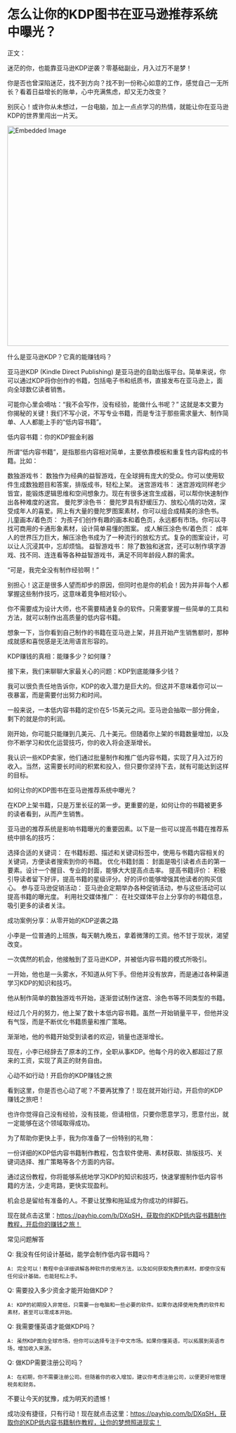 # 怎么让你的KDP图书在亚马逊推荐系统中曝光？

正文：

迷茫的你，也能靠亚马逊KDP逆袭？零基础副业，月入过万不是梦！

你是否也曾深陷迷茫，找不到方向？找不到一份称心如意的工作，感觉自己一无所长？看着日益增长的账单，心中充满焦虑，却又无力改变？

别灰心！或许你从未想过，一台电脑，加上一点点学习的热情，就能让你在亚马逊KDP的世界里闯出一片天。

<img src="https://raw.githubusercontent.com/sangjk/ythunder/refs/heads/master/we4.jpg" alt="Embedded Image" width="750" height="500">

什么是亚马逊KDP？它真的能赚钱吗？

亚马逊KDP (Kindle Direct Publishing) 是亚马逊的自助出版平台。简单来说，你可以通过KDP将你创作的书籍，包括电子书和纸质书，直接发布在亚马逊上，面向全球数亿读者销售。

可能你心里会嘀咕：“我不会写作，没有经验，能做什么书呢？” 这就是本文要为你揭秘的关键！我们不写小说，不写专业书籍，而是专注于那些需求量大、制作简单、人人都能上手的“低内容书籍”。

低内容书籍：你的KDP掘金利器

所谓“低内容书籍”，是指那些内容相对简单，主要依靠模板和重复性内容构成的书籍。比如：

   数独游戏书： 数独作为经典的益智游戏，在全球拥有庞大的受众。你可以使用软件生成数独题目和答案，排版成书，轻松上架。
   迷宫游戏书： 迷宫游戏同样老少皆宜，能锻炼逻辑思维和空间想象力。现在有很多迷宫生成器，可以帮你快速制作出各种难度的迷宫。
   曼陀罗涂色书： 曼陀罗具有舒缓压力、放松心情的功效，深受成年人的喜爱。网上有大量的曼陀罗图案素材，你可以组合成精美的涂色书。
   儿童画本/着色页： 为孩子们创作有趣的画本和着色页，永远都有市场。你可以寻找可商用的卡通形象素材，设计简单易懂的图案。
   成人解压涂色书/着色页： 成年人的世界压力巨大，解压涂色书成为了一种流行的放松方式。复杂的图案设计，可以让人沉浸其中，忘却烦恼。
   益智游戏书： 除了数独和迷宫，还可以制作填字游戏、找不同、连连看等各种益智游戏书，满足不同年龄段人群的需求。

“可是，我完全没有制作经验啊！”

别担心！这正是很多人望而却步的原因，但同时也是你的机会！因为并非每个人都掌握这些制作技巧，这意味着竞争相对较小。

你不需要成为设计大师，也不需要精通复杂的软件。只需要掌握一些简单的工具和方法，就可以制作出高质量的低内容书籍。

想象一下，当你看到自己制作的书籍在亚马逊上架，并且开始产生销售额时，那种成就感和喜悦感是无法用语言形容的。

KDP赚钱的真相：能赚多少？如何赚？

接下来，我们来聊聊大家最关心的问题：KDP到底能赚多少钱？

我可以很负责任地告诉你，KDP的收入潜力是巨大的。但这并不意味着你可以一夜暴富，而是需要付出努力和时间。

一般来说，一本低内容书籍的定价在5-15美元之间。亚马逊会抽取一部分佣金，剩下的就是你的利润。

刚开始，你可能只能赚到几美元、几十美元。但随着你上架的书籍数量增加，以及你不断学习和优化运营技巧，你的收入将会逐渐增长。

我认识一些KDP卖家，他们通过批量制作和推广低内容书籍，实现了月入过万的收入。当然，这需要长时间的积累和投入，但只要你坚持下去，就有可能达到这样的目标。

如何让你的KDP图书在亚马逊推荐系统中曝光？

在KDP上架书籍，只是万里长征的第一步。更重要的是，如何让你的书籍被更多的读者看到，从而产生销售。

亚马逊的推荐系统是影响书籍曝光的重要因素。以下是一些可以提高书籍在推荐系统中排名的技巧：

   选择合适的关键词： 在书籍标题、描述和关键词标签中，使用与书籍内容相关的关键词，方便读者搜索到你的书籍。
   优化书籍封面： 封面是吸引读者点击的第一要素。设计一个醒目、专业的封面，能够大大提高点击率。
   提高书籍评价： 积极引导读者留下好评，提高书籍的星级评分。好的评价能够增强其他读者的购买信心。
   参与亚马逊促销活动： 亚马逊会定期举办各种促销活动，参与这些活动可以提高书籍的曝光度。
   利用社交媒体推广： 在社交媒体平台上分享你的书籍信息，吸引更多的读者关注。

成功案例分享：从零开始的KDP逆袭之路

小李是一位普通的上班族，每天朝九晚五，拿着微薄的工资。他不甘于现状，渴望改变。

一次偶然的机会，他接触到了亚马逊KDP，并被低内容书籍的模式所吸引。

一开始，他也是一头雾水，不知道从何下手。但他并没有放弃，而是通过各种渠道学习KDP的知识和技巧。

他从制作简单的数独游戏书开始，逐渐尝试制作迷宫、涂色书等不同类型的书籍。

经过几个月的努力，他上架了数十本低内容书籍。虽然一开始销量平平，但他并没有气馁，而是不断优化书籍质量和推广策略。

渐渐地，他的书籍开始受到读者的欢迎，销量也逐渐增长。

现在，小李已经辞去了原本的工作，全职从事KDP。他每个月的收入都超过了原来的工资，实现了真正的财务自由。

心动不如行动！开启你的KDP赚钱之旅

看到这里，你是否也心动了呢？不要再犹豫了！现在就开始行动，开启你的KDP赚钱之旅吧！

也许你觉得自己没有经验，没有技能，但请相信，只要你愿意学习，愿意付出，就一定能够在这个领域取得成功。

为了帮助你更快上手，我为你准备了一份特别的礼物：

一份详细的KDP低内容书籍制作教程，包含软件使用、素材获取、排版技巧、关键词选择、推广策略等各个方面的内容。

通过这份教程，你将能够系统地学习KDP的知识和技巧，快速掌握制作低内容书籍的方法，少走弯路，更快实现盈利。

机会总是留给有准备的人。不要让犹豫和拖延成为你成功的绊脚石。

现在就点击这里：https://payhip.com/b/DXqSH，获取你的KDP低内容书籍制作教程，开启你的赚钱之旅！

常见问题解答

   Q: 我没有任何设计基础，能学会制作低内容书籍吗？

    A: 完全可以！教程中会详细讲解各种软件的使用方法，以及如何获取免费的素材。即使你没有任何设计基础，也能轻松上手。

   Q: 需要投入多少资金才能开始做KDP？

    A: KDP的初期投入非常低，只需要一台电脑和一些必要的软件。如果你选择使用免费的软件和素材，甚至可以零成本开始。

   Q: 我需要懂英语才能做KDP吗？

    A: 虽然KDP面向全球市场，但你可以选择专注于中文市场。如果你懂英语，可以拓展到英语市场，增加收入来源。

   Q: 做KDP需要注册公司吗？

    A: 在初期，你不需要注册公司。但随着你的收入增加，建议你考虑注册公司，以便更好地管理税务和财务。

不要让今天的犹豫，成为明天的遗憾！

成功没有捷径，只有行动！现在就点击这里：https://payhip.com/b/DXqSH，获取你的KDP低内容书籍制作教程，让你的梦想照进现实！